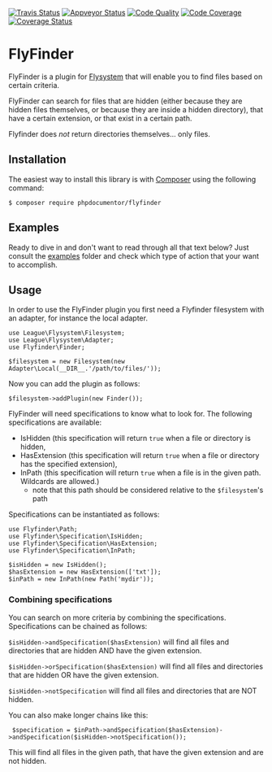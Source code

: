 [![Travis Status](https://travis-ci.org/phpDocumentor/FlyFinder.svg?branch=master)](https://travis-ci.org/phpDocumentor/FlyFinder)
[![Appveyor Status](https://ci.appveyor.com/api/projects/status/2xpc16hq56n5v1x5/branch/master?svg=true)](https://ci.appveyor.com/project/phpDocumentor/flyfinder/branch/master)
[![Code Quality](https://scrutinizer-ci.com/g/phpDocumentor/FlyFinder/badges/quality-score.png?b=master)](https://scrutinizer-ci.com/g/phpDocumentor/FlyFinder/?branch=master)
[![Code Coverage](https://scrutinizer-ci.com/g/phpDocumentor/FlyFinder/badges/coverage.png?b=master)](https://scrutinizer-ci.com/g/phpDocumentor/FlyFinder/?branch=master)
[![Coverage Status](https://coveralls.io/repos/github/phpDocumentor/FlyFinder/badge.svg?branch=master)](https://coveralls.io/github/phpDocumentor/FlyFinder?branch=master)


FlyFinder
================================================================================================================

FlyFinder is a plugin for [Flysystem](http://flysystem.thephpleague.com/) that will enable you to find files
based on certain criteria.

FlyFinder can search for files that are hidden (either because they are hidden files themselves, or because they are
inside a hidden directory), that have a certain extension, or that exist in a certain path.

Flyfinder does *not* return directories themselves... only files.

## Installation

The easiest way to install this library is with [Composer](https://getcomposer.org) using the following command:

    $ composer require phpdocumentor/flyfinder

## Examples

Ready to dive in and don't want to read through all that text below? Just consult the [examples](examples) folder and
check which type of action that your want to accomplish.

## Usage

In order to use the FlyFinder plugin you first need a Flyfinder filesystem with an adapter,
for instance the local adapter.

    use League\Flysystem\Filesystem;
    use League\Flysystem\Adapter;
    use Flyfinder\Finder;

    $filesystem = new Filesystem(new Adapter\Local(__DIR__.'/path/to/files/'));

Now you can add the plugin as follows:

    $filesystem->addPlugin(new Finder());

FlyFinder will need specifications to know what to look for. The following specifications are available:

- IsHidden (this specification will return `true` when a file or directory is hidden,
- HasExtension (this specification will return `true` when a file or directory has the specified extension),
- InPath (this specification will return `true` when a file is in the given path. Wildcards are allowed.)
  - note that this path should be considered relative to the `$filesystem`'s path

Specifications can be instantiated as follows:

    use Flyfinder\Path;
    use Flyfinder\Specification\IsHidden;
    use Flyfinder\Specification\HasExtension;
    use Flyfinder\Specification\InPath;

    $isHidden = new IsHidden();
    $hasExtension = new HasExtension(['txt']);
    $inPath = new InPath(new Path('mydir'));

### Combining specifications

You can search on more criteria by combining the specifications. Specifications can be chained as follows:

`$isHidden->andSpecification($hasExtension)` will find all files and directories that are hidden AND have the given
extension.

`$isHidden->orSpecification($hasExtension)` will find all files and directories that are hidden OR have the given
extension.

`$isHidden->notSpecification` will find all files and directories that are NOT hidden.

You can also make longer chains like this:

` $specification = $inPath->andSpecification($hasExtension)->andSpecification($isHidden->notSpecification());`

This will find all files in the given path, that have the given extension and are not hidden.
